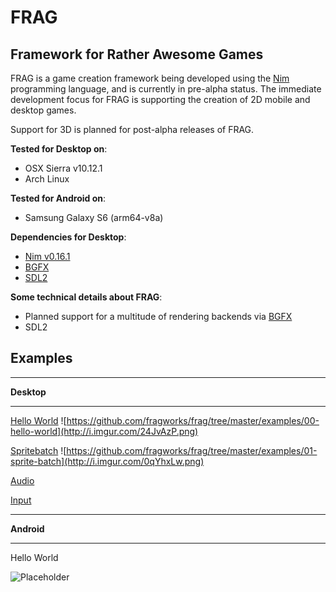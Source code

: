 **FRAG**
=======

Framework for Rather Awesome Games
----------------------------------

FRAG is a game creation framework being developed using the [Nim](https://nim-lang.org/) programming language, and is currently in pre-alpha status.
The immediate development focus for FRAG is supporting the creation of 2D mobile and desktop games.

Support for 3D is planned for post-alpha releases of FRAG.

**Tested for Desktop on**:
- OSX Sierra v10.12.1
- Arch Linux

**Tested for Android on**:
- Samsung Galaxy S6 (arm64-v8a)

**Dependencies for Desktop**:
- [Nim v0.16.1](https://github.com/nim-lang/Nim)
- [BGFX](https://github.com/bkaradzic/bgfx)
- [SDL2](https://www.libsdl.org/download-2.0.php)

**Some technical details about FRAG**:

 - Planned support for a multitude of rendering backends via [BGFX](https://github.com/bkaradzic/bgfx)
 - SDL2

Examples
-------
----------

**Desktop**


----------


[Hello World](https://github.com/fragworks/frag/tree/master/examples/desktop/00-hello-world)
![https://github.com/fragworks/frag/tree/master/examples/00-hello-world](http://i.imgur.com/24JvAzP.png)

[Spritebatch](https://github.com/fragworks/frag/tree/master/examples/desktop/01-sprite-batch)
![https://github.com/fragworks/frag/tree/master/examples/01-sprite-batch](http://i.imgur.com/0qYhxLw.png)

[Audio](https://github.com/fragworks/frag/tree/master/examples/desktop/02-audio)

[Input](https://github.com/fragworks/frag/tree/master/examples/desktop/03-input)


----------


**Android**


----------

Hello World

![Placeholder](http://i.imgur.com/Ybqin46.png)
